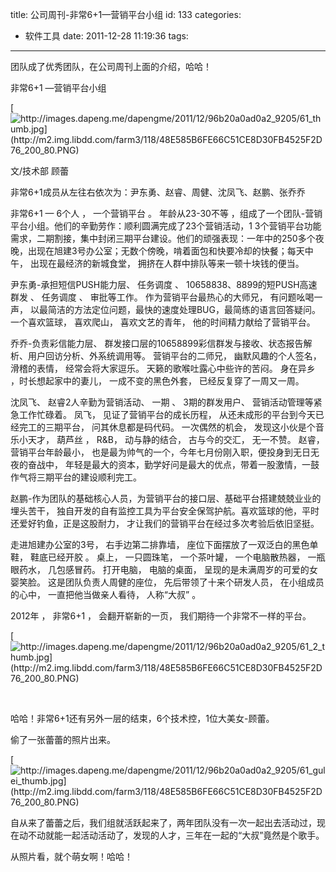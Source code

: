 title: 公司周刊-非常6+1—营销平台小组
id: 133
categories:
  - 软件工具
date: 2011-12-28 11:19:36
tags:
---

团队成了优秀团队，在公司周刊上面的介绍，哈哈！

非常6+1 —营销平台小组

[](http://images.dapeng.me/dapengme/2011/12/96b20a0ad0a2_9205/61.jpg)[![http://images.dapeng.me/dapengme/2011/12/96b20a0ad0a2_9205/61_thumb.jpg](http://m2.img.libdd.com/farm3/118/48E585B6FE66C51CE8D30FB4525F2D76_200_80.PNG)</img>](http://images.dapeng.me/dapengme/2011/12/96b20a0ad0a2_9205/61_thumb.jpg)

文/技术部 顾蕾

非常6+1成员从左往右依次为：尹东勇、赵睿、周健、沈凤飞、赵鹏、张乔乔

非常6+1 — 6个人 ， 一个营销平台 。 年龄从23-30不等 ，组成了一个团队-营销平台小组。他们的辛勤劳作：顺利圆满完成了23个营销活动，1 3个营销平台功能需求，二期割接，集中封闭三期平台建设。他们的顽强表现：一年中的250多个夜晚，出现在旭建3号办公室；无数个傍晚，啃着面包和快要冷却的快餐；每天中午， 出现在最经济的新城食堂， 拥挤在人群中排队等来一顿十块钱的便当。

尹东勇-承担短信PUSH能力层、 任务调度 、 10658838、8899的短PUSH高速群发 、 任务调度 、 审批等工作。 作为营销平台最热心的大师兄， 有问题吆喝一声， 以最简洁的方法定位问题，最快的速度处理BUG，最简练的语言回答疑问。一个喜欢篮球， 喜欢爬山， 喜欢文艺的青年， 他的时间精力献给了营销平台。

乔乔-负责彩信能力层、 群发接口层的10658899彩信群发与接收、状态报告解析、用户回访分析、外系统调用等。 营销平台的二师兄， 幽默风趣的个人签名， 滑稽的表情， 经常会将大家逗乐。 天籁的歌喉吐露心中些许的苦闷。 身在异乡 ，时长想起家中的妻儿， 一成不变的黑色外套， 已经反复穿了一周又一周。

沈凤飞、 赵睿2人辛勤为营销活动、 一期 、 3期的群发用户、 营销活动管理等紧急工作忙碌着。 凤飞， 见证了营销平台的成长历程， 从还未成形的平台到今天已经完工的三期平台， 问其休息都是码代码。 一次偶然的机会， 发现这小伙是个音乐小天才， 葫芦丝 ， R&amp;B， 动与静的结合， 古与今的交汇， 无一不赞。 赵睿，营销平台年龄最小， 也是最为帅气的一个，今年七月份刚入职，便投身到无日无夜的奋战中， 年轻是最大的资本，勤学好问是最大的优点，带着一股激情，一鼓作气将三期平台的建设顺利完工。

赵鹏-作为团队的基础核心人员，为营销平台的接口层、基础平台搭建兢兢业业的埋头苦干， 独自开发的自有监控工具为平台安全保驾护航。喜欢篮球的他，平时还爱好钓鱼，正是这股耐力， 才让我们的营销平台在经过多次考验后依旧坚挺。

走进旭建办公室的3号， 右手边第二排靠墙， 座位下面摆放了一双泛白的黑色单鞋， 鞋底已经开胶 。 桌上， 一只圆珠笔， 一个茶叶罐， 一个电脑散热器， 一瓶眼药水， 几包感冒药。 打开电脑， 电脑的桌面， 呈现的是未满周岁的可爱的女婴笑脸。 这是团队负责人周健的座位， 先后带领了十来个研发人员， 在小组成员的心中， 一直把他当做亲人看待， 人称“大叔” 。

2012年 ， 非常6+1 ， 会翻开崭新的一页， 我们期待一个非常不一样的平台。

[](http://images.dapeng.me/dapengme/2011/12/96b20a0ad0a2_9205/61_2.jpg)[![http://images.dapeng.me/dapengme/2011/12/96b20a0ad0a2_9205/61_2_thumb.jpg](http://m2.img.libdd.com/farm3/118/48E585B6FE66C51CE8D30FB4525F2D76_200_80.PNG)</img>](http://images.dapeng.me/dapengme/2011/12/96b20a0ad0a2_9205/61_2_thumb.jpg)

&nbsp;

哈哈！非常6+1还有另外一层的结束，6个技术控，1位大美女-顾蕾。

偷了一张蕾蕾的照片出来。

[](http://images.dapeng.me/dapengme/2011/12/96b20a0ad0a2_9205/61_gulei.jpg)[![http://images.dapeng.me/dapengme/2011/12/96b20a0ad0a2_9205/61_gulei_thumb.jpg](http://m2.img.libdd.com/farm3/118/48E585B6FE66C51CE8D30FB4525F2D76_200_80.PNG)</img>](http://images.dapeng.me/dapengme/2011/12/96b20a0ad0a2_9205/61_gulei_thumb.jpg)

自从来了蕾蕾之后，我们组就活跃起来了，两年团队没有一次一起出去活动过，现在动不动就能一起活动活动了，发现的人才，三年在一起的“大叔”竟然是个歌手。

从照片看，就个萌女啊！哈哈！